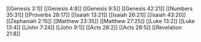 [[Genesis 3:1]]
[[Genesis 4:8]]
[[Genesis 9:5]]
[[Genesis 42:21]]
[[Numbers 35:31]]
[[Proverbs 28:17]]
[[Isaiah 13:21]]
[[Isaiah 26:21]]
[[Isaiah 43:20]]
[[Zephaniah 2:15]]
[[Matthew 23:35]]
[[Matthew 27:25]]
[[Luke 13:2]]
[[Luke 13:4]]
[[John 7:24]]
[[John 9:1]]
[[Acts 28:2]]
[[Acts 28:5]]
[[Revelation 21:8]]
